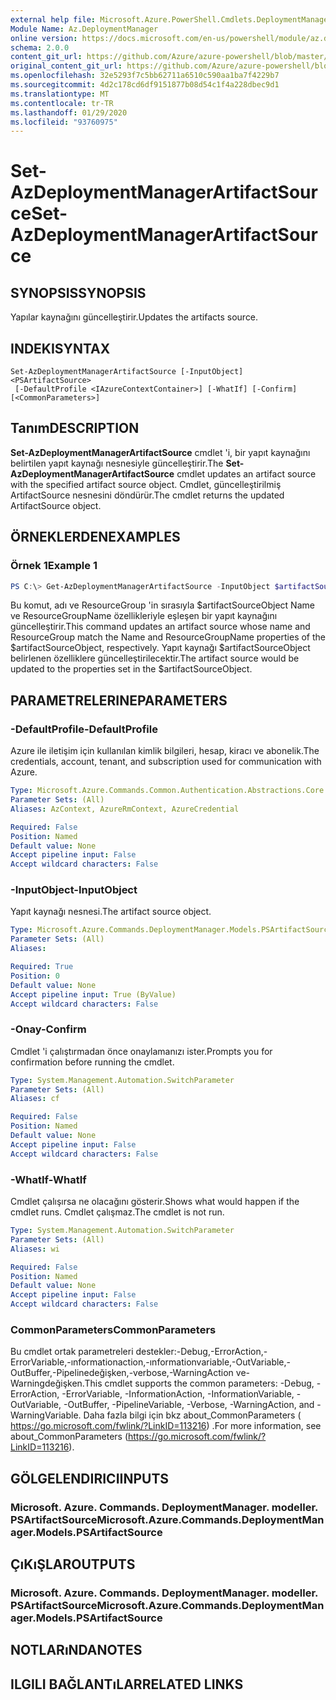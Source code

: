 ```yaml
---
external help file: Microsoft.Azure.PowerShell.Cmdlets.DeploymentManager.dll-Help.xml
Module Name: Az.DeploymentManager
online version: https://docs.microsoft.com/en-us/powershell/module/az.deploymentmanager/set-azdeploymentmanagerartifactsource
schema: 2.0.0
content_git_url: https://github.com/Azure/azure-powershell/blob/master/src/DeploymentManager/DeploymentManager/help/Set-AzDeploymentManagerArtifactSource.md
original_content_git_url: https://github.com/Azure/azure-powershell/blob/master/src/DeploymentManager/DeploymentManager/help/Set-AzDeploymentManagerArtifactSource.md
ms.openlocfilehash: 32e5293f7c5bb62711a6510c590aa1ba7f4229b7
ms.sourcegitcommit: 4d2c178cd6df9151877b08d54c1f4a228dbec9d1
ms.translationtype: MT
ms.contentlocale: tr-TR
ms.lasthandoff: 01/29/2020
ms.locfileid: "93760975"
---
```

# <span data-ttu-id="671ee-101">Set-AzDeploymentManagerArtifactSource</span><span class="sxs-lookup"><span data-stu-id="671ee-101">Set-AzDeploymentManagerArtifactSource</span></span>

## <span data-ttu-id="671ee-102">SYNOPSIS</span><span class="sxs-lookup"><span data-stu-id="671ee-102">SYNOPSIS</span></span>
<span data-ttu-id="671ee-103">Yapılar kaynağını güncelleştirir.</span><span class="sxs-lookup"><span data-stu-id="671ee-103">Updates the artifacts source.</span></span>

## <span data-ttu-id="671ee-104">INDEKI</span><span class="sxs-lookup"><span data-stu-id="671ee-104">SYNTAX</span></span>

```
Set-AzDeploymentManagerArtifactSource [-InputObject] <PSArtifactSource>
 [-DefaultProfile <IAzureContextContainer>] [-WhatIf] [-Confirm] [<CommonParameters>]
```

## <span data-ttu-id="671ee-105">Tanım</span><span class="sxs-lookup"><span data-stu-id="671ee-105">DESCRIPTION</span></span>
<span data-ttu-id="671ee-106">**Set-AzDeploymentManagerArtifactSource** cmdlet 'i, bir yapıt kaynağını belirtilen yapıt kaynağı nesnesiyle güncelleştirir.</span><span class="sxs-lookup"><span data-stu-id="671ee-106">The **Set-AzDeploymentManagerArtifactSource** cmdlet updates an artifact source with the specified artifact source object.</span></span>
<span data-ttu-id="671ee-107">Cmdlet, güncelleştirilmiş ArtifactSource nesnesini döndürür.</span><span class="sxs-lookup"><span data-stu-id="671ee-107">The cmdlet returns the updated ArtifactSource object.</span></span>

## <span data-ttu-id="671ee-108">ÖRNEKLERDEN</span><span class="sxs-lookup"><span data-stu-id="671ee-108">EXAMPLES</span></span>

### <span data-ttu-id="671ee-109">Örnek 1</span><span class="sxs-lookup"><span data-stu-id="671ee-109">Example 1</span></span>
```powershell
PS C:\> Get-AzDeploymentManagerArtifactSource -InputObject $artifactSourceObject
```

<span data-ttu-id="671ee-110">Bu komut, adı ve ResourceGroup 'in sırasıyla $artifactSourceObject Name ve ResourceGroupName özellikleriyle eşleşen bir yapıt kaynağını güncelleştirir.</span><span class="sxs-lookup"><span data-stu-id="671ee-110">This command updates an artifact source whose name and ResourceGroup match the Name and ResourceGroupName properties of the $artifactSourceObject, respectively.</span></span>
<span data-ttu-id="671ee-111">Yapıt kaynağı $artifactSourceObject belirlenen özelliklere güncelleştirilecektir.</span><span class="sxs-lookup"><span data-stu-id="671ee-111">The artifact source would be updated to the properties set in the $artifactSourceObject.</span></span>

## <span data-ttu-id="671ee-112">PARAMETRELERINE</span><span class="sxs-lookup"><span data-stu-id="671ee-112">PARAMETERS</span></span>

### <span data-ttu-id="671ee-113">-DefaultProfile</span><span class="sxs-lookup"><span data-stu-id="671ee-113">-DefaultProfile</span></span>
<span data-ttu-id="671ee-114">Azure ile iletişim için kullanılan kimlik bilgileri, hesap, kiracı ve abonelik.</span><span class="sxs-lookup"><span data-stu-id="671ee-114">The credentials, account, tenant, and subscription used for communication with Azure.</span></span>

```yaml
Type: Microsoft.Azure.Commands.Common.Authentication.Abstractions.Core.IAzureContextContainer
Parameter Sets: (All)
Aliases: AzContext, AzureRmContext, AzureCredential

Required: False
Position: Named
Default value: None
Accept pipeline input: False
Accept wildcard characters: False
```

### <span data-ttu-id="671ee-115">-InputObject</span><span class="sxs-lookup"><span data-stu-id="671ee-115">-InputObject</span></span>
<span data-ttu-id="671ee-116">Yapıt kaynağı nesnesi.</span><span class="sxs-lookup"><span data-stu-id="671ee-116">The artifact source object.</span></span>

```yaml
Type: Microsoft.Azure.Commands.DeploymentManager.Models.PSArtifactSource
Parameter Sets: (All)
Aliases:

Required: True
Position: 0
Default value: None
Accept pipeline input: True (ByValue)
Accept wildcard characters: False
```

### <span data-ttu-id="671ee-117">-Onay</span><span class="sxs-lookup"><span data-stu-id="671ee-117">-Confirm</span></span>
<span data-ttu-id="671ee-118">Cmdlet 'i çalıştırmadan önce onaylamanızı ister.</span><span class="sxs-lookup"><span data-stu-id="671ee-118">Prompts you for confirmation before running the cmdlet.</span></span>

```yaml
Type: System.Management.Automation.SwitchParameter
Parameter Sets: (All)
Aliases: cf

Required: False
Position: Named
Default value: None
Accept pipeline input: False
Accept wildcard characters: False
```

### <span data-ttu-id="671ee-119">-WhatIf</span><span class="sxs-lookup"><span data-stu-id="671ee-119">-WhatIf</span></span>
<span data-ttu-id="671ee-120">Cmdlet çalışırsa ne olacağını gösterir.</span><span class="sxs-lookup"><span data-stu-id="671ee-120">Shows what would happen if the cmdlet runs.</span></span>
<span data-ttu-id="671ee-121">Cmdlet çalışmaz.</span><span class="sxs-lookup"><span data-stu-id="671ee-121">The cmdlet is not run.</span></span>

```yaml
Type: System.Management.Automation.SwitchParameter
Parameter Sets: (All)
Aliases: wi

Required: False
Position: Named
Default value: None
Accept pipeline input: False
Accept wildcard characters: False
```

### <span data-ttu-id="671ee-122">CommonParameters</span><span class="sxs-lookup"><span data-stu-id="671ee-122">CommonParameters</span></span>
<span data-ttu-id="671ee-123">Bu cmdlet ortak parametreleri destekler:-Debug,-ErrorAction,-ErrorVariable,-ınformationaction,-ınformationvariable,-OutVariable,-OutBuffer,-Pipelinedeğişken,-verbose,-WarningAction ve-Warningdeğişken.</span><span class="sxs-lookup"><span data-stu-id="671ee-123">This cmdlet supports the common parameters: -Debug, -ErrorAction, -ErrorVariable, -InformationAction, -InformationVariable, -OutVariable, -OutBuffer, -PipelineVariable, -Verbose, -WarningAction, and -WarningVariable.</span></span> <span data-ttu-id="671ee-124">Daha fazla bilgi için bkz about_CommonParameters ( https://go.microsoft.com/fwlink/?LinkID=113216) .</span><span class="sxs-lookup"><span data-stu-id="671ee-124">For more information, see about_CommonParameters (https://go.microsoft.com/fwlink/?LinkID=113216).</span></span>

## <span data-ttu-id="671ee-125">GÖLGELENDIRICI</span><span class="sxs-lookup"><span data-stu-id="671ee-125">INPUTS</span></span>

### <span data-ttu-id="671ee-126">Microsoft. Azure. Commands. DeploymentManager. modeller. PSArtifactSource</span><span class="sxs-lookup"><span data-stu-id="671ee-126">Microsoft.Azure.Commands.DeploymentManager.Models.PSArtifactSource</span></span>

## <span data-ttu-id="671ee-127">ÇıKıŞLAR</span><span class="sxs-lookup"><span data-stu-id="671ee-127">OUTPUTS</span></span>

### <span data-ttu-id="671ee-128">Microsoft. Azure. Commands. DeploymentManager. modeller. PSArtifactSource</span><span class="sxs-lookup"><span data-stu-id="671ee-128">Microsoft.Azure.Commands.DeploymentManager.Models.PSArtifactSource</span></span>

## <span data-ttu-id="671ee-129">NOTLARıNDA</span><span class="sxs-lookup"><span data-stu-id="671ee-129">NOTES</span></span>

## <span data-ttu-id="671ee-130">ILGILI BAĞLANTıLAR</span><span class="sxs-lookup"><span data-stu-id="671ee-130">RELATED LINKS</span></span>
